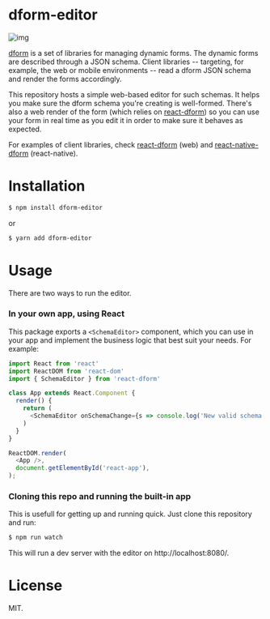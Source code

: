 # dform-editor

![img](http://i.imgur.com/MSrQDmf.gif)

[dform](https://github.com/rbaron/dform) is a set of libraries for managing dynamic forms. The dynamic forms are described through a JSON schema. Client libraries -- targeting, for example, the web or mobile environments -- read a dform JSON schema and render the forms accordingly.

This repository hosts a simple web-based editor for such schemas. It helps you make sure the dform schema you're creating is well-formed. There's also a web render of the form (which relies on [react-dform](https://github.com/rbaron/react-dform)) so you can use your form in real time as you edit it in order to make sure it behaves as expected.

For examples of client libraries, check [react-dform](https://github.com/rbaron/react-dform) (web) and [react-native-dform](https://github.com/rbaron/react-native-dform) (react-native).

# Installation

```sh
$ npm install dform-editor
```
or
```sh
$ yarn add dform-editor
```

# Usage
There are two ways to run the editor.

### In your own app, using React

This package exports a `<SchemaEditor>` component, which you can use in your app and implement the business logic that best suit your needs. For example:

```javascript
import React from 'react'
import ReactDOM from 'react-dom'
import { SchemaEditor } from 'react-dform'

class App extends React.Component {
  render() {
    return (
      <SchemaEditor onSchemaChange={s => console.log('New valid schema:', s)} />
    )
  }
}

ReactDOM.render(
  <App />,
  document.getElementById('react-app'),
);
```

### Cloning this repo and running the built-in app

This is usefull for getting up and running quick. Just clone this repository and run:

```sh
$ npm run watch
```

This will run a dev server with the editor on http://localhost:8080/.


# License

MIT.
